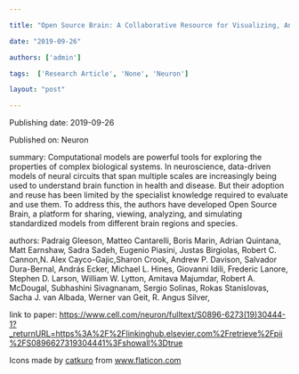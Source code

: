 ---
title: "Open Source Brain: A Collaborative Resource for Visualizing, Analyzing, Simulating, and Developing Standardized Models of Neurons and Circuits"
date: "2019-09-26"
authors: ['admin']
tags:  ['Research Article', 'None', 'Neuron']
layout: "post"
---
Publishing date: 2019-09-26

Published on: Neuron

summary: Computational models are powerful tools for exploring the properties of complex biological systems. In neuroscience, data-driven models of neural circuits that span multiple scales are increasingly being used to understand brain function in health and disease. But their adoption and reuse has been limited by the specialist knowledge required to evaluate and use them. To address this, the authors have developed Open Source Brain, a platform for sharing, viewing, analyzing, and simulating standardized models from different brain regions and species.

authors: Padraig Gleeson, Matteo Cantarelli, Boris Marin, Adrian Quintana, Matt Earnshaw, Sadra Sadeh, Eugenio Piasini, Justas Birgiolas, Robert C. Cannon,N. Alex Cayco-Gajic,Sharon Crook, Andrew P. Davison, Salvador Dura-Bernal, András Ecker, Michael L. Hines, Giovanni Idili, Frederic Lanore, Stephen D. Larson, William W. Lytton, Amitava Majumdar, Robert A. McDougal, Subhashini Sivagnanam, Sergio Solinas, Rokas Stanislovas, Sacha J. van Albada, Werner van Geit, R. Angus Silver, 

link to paper: https://www.cell.com/neuron/fulltext/S0896-6273(19)30444-1?_returnURL=https%3A%2F%2Flinkinghub.elsevier.com%2Fretrieve%2Fpii%2FS0896627319304441%3Fshowall%3Dtrue

Icons made by <a href="https://www.flaticon.com/free-icon/bookshelves_3576884" title="catkuro">catkuro</a> from <a href="https://www.flaticon.com/" title="Flaticon"> www.flaticon.com</a>